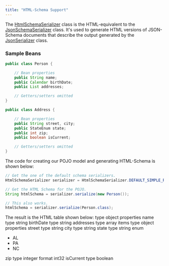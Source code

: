 ```yaml
---
title: "HTML-Schema Support"
---
```


The [HtmlSchemaSerializer](../apidocs/org/apache/juneau/html/HtmlSchemaSerializer.html) class is the HTML-equivalent to the
[JsonSchemaSerializer](../apidocs/org/apache/juneau/json/JsonSchemaSerializer.html) class.
It's used to generate HTML versions of JSON-Schema documents that describe the output generated by the
[JsonSerializer](../apidocs/org/apache/juneau/json/JsonSerializer.html) class.
### Sample Beans


```java
public class Person {

    // Bean properties
    public String name;
    public Calendar birthDate;
    public List addresses;

    // Getters/setters omitted
}

public class Address {

    // Bean properties
    public String street, city;
    public StateEnum state;
    public int zip;
    public boolean isCurrent;

    // Getters/setters omitted
}
```


The code for creating our POJO model and generating HTML-Schema is shown below:

```java
// Get the one of the default schema serializers.
HtmlSchemaSerializer serializer = HtmlSchemaSerializer.DEFAULT_SIMPLE_READABLE;

// Get the HTML Schema for the POJO.
String htmlSchema = serializer.serialize(new Person());

// This also works.
htmlSchema = serializer.serialize(Person.class);
```


The result is the HTML table shown below:
type
object
properties
name
type
string
birthDate
type
string
addresses
type
array
items
type
object
properties
street
type
string
city
type
string
state
type
string
enum
- AL
- PA
- NC

zip
type
integer
format
int32
isCurrent
type
boolean
